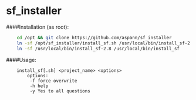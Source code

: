 # sf_installer

####Installation (as root):
```sh
    cd /opt && git clone https://github.com/aspann/sf_installer
    ln -sf /opt/sf_installer/install_sf.sh /usr/local/bin/install_sf-2.8
    ln -sf /usr/local/bin/install_sf-2.8 /usr/local/bin/install_sf
```

####Usage:
```
    install_sf[.sh] <project_name> <options>
        options:
         -f force overwrite
         -h help
         -y Yes to all questions
```
